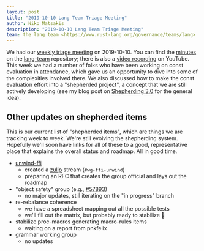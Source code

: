 ```yaml
---
layout: post
title: "2019-10-10 Lang Team Triage Meeting"
author: Niko Matsakis
description: "2019-10-10 Lang Team Triage Meeting"
team: the lang team <https://www.rust-lang.org/governance/teams/lang>
---
```


We had our [weekly triage meeting] on 2019-10-10. You can find the
[minutes] on the [lang-team] repository; there is also a [video
recording] on YouTube. This week we had a number of folks who have
been working on const evaluation in attendance, which gave us an
opportunity to dive into some of the complexities involved there. We
also discussed how to make the const evaluation effort into a
"shepherded project", a concept that we are still actively developing
(see my blog post on [Shepherding 3.0] for the general idea).

## Other updates on shepherded items

This is our current list of "shepherded items", which are things we
are tracking week to week. We're still evolving the shepherding
system. Hopefully we'll soon have links for all of these to a good,
representative place that explains the overall status and roadmap. All
in good time.

* [unwind-ffi]
    * created a [zulip] stream (`#wg-ffi-unwind`)
    * preparing an RFC that creates the group official and lays out the roadmap
* "object safety" group (e.g., [#57893])
    * no major updates, still iterating on the "in progress" branch 
* re-rebalance coherence
    * we have a spreadsheet mapping out all the possible tests
    * we'll fill out the matrix, but probably ready to stabilize 🎉
* stabilize proc-macros generating macro-rules items
    * waiting on a report from pnkfelix
* grammar working group
    * no updates

[weekly triage meeting]: https://github.com/rust-lang/lang-team/#meeting-calendara
[minutes]: https://github.com/rust-lang/lang-team/blob/master/minutes/2019-10-10.md
[lang-team]: https://github.com/rust-lang/lang-team/
[video recording]: https://youtu.be/QvE9-zce5_4
[Shepherding 3.0]: http://smallcultfollowing.com/babysteps/blog/2019/09/11/aic-shepherds-3-0/
[zulip]: http://smallcultfollowing.com/babysteps/blog/2019/09/11/aic-shepherds-3-0/
[#57893]: http://smallcultfollowing.com/babysteps/blog/2019/09/11/aic-shepherds-3-0/
[unwind-ffi]: https://github.com/nikomatsakis/project-ffi-unwind
